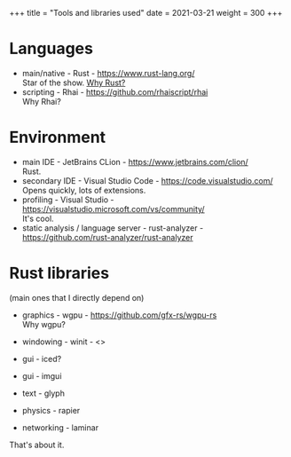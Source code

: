 +++
title = "Tools and libraries used"
date = 2021-03-21
weight = 300
+++

# Languages
- main/native - Rust - <https://www.rust-lang.org/>  
  Star of the show.
  [Why Rust?](../../blog/why-rust)
- scripting - Rhai - <https://github.com/rhaiscript/rhai>  
  Why Rhai?

# Environment
- main IDE - JetBrains CLion - <https://www.jetbrains.com/clion/>  
  Rust.
- secondary IDE - Visual Studio Code - <https://code.visualstudio.com/>  
  Opens quickly, lots of extensions.
- profiling - Visual Studio - <https://visualstudio.microsoft.com/vs/community/>  
  It's cool.
- static analysis / language server - rust-analyzer - <https://github.com/rust-analyzer/rust-analyzer>

# Rust libraries
(main ones that I directly depend on)
- graphics - wgpu - <https://github.com/gfx-rs/wgpu-rs>  
  Why wgpu?
- windowing - winit - <>
- gui - iced?
- gui - imgui
- text - glyph

- physics - rapier

- networking - laminar
  
That's about it.

